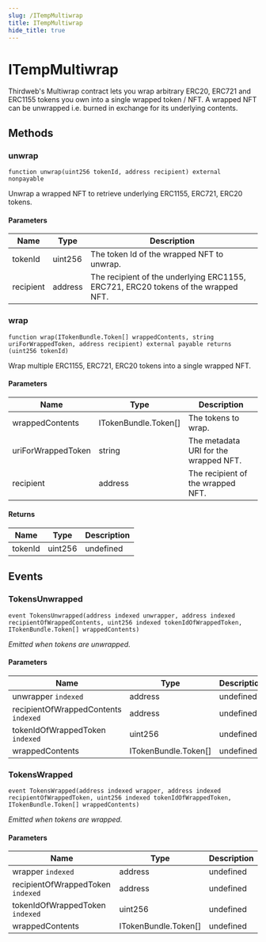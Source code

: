 ```yaml
---
slug: /ITempMultiwrap
title: ITempMultiwrap
hide_title: true
---
```


# ITempMultiwrap

Thirdweb&#39;s Multiwrap contract lets you wrap arbitrary ERC20, ERC721 and ERC1155 tokens you own into a single wrapped token / NFT. A wrapped NFT can be unwrapped i.e. burned in exchange for its underlying contents.

## Methods

### unwrap

```solidity
function unwrap(uint256 tokenId, address recipient) external nonpayable
```

Unwrap a wrapped NFT to retrieve underlying ERC1155, ERC721, ERC20 tokens.

#### Parameters

| Name      | Type    | Description                                                                       |
| --------- | ------- | --------------------------------------------------------------------------------- |
| tokenId   | uint256 | The token Id of the wrapped NFT to unwrap.                                        |
| recipient | address | The recipient of the underlying ERC1155, ERC721, ERC20 tokens of the wrapped NFT. |

### wrap

```solidity
function wrap(ITokenBundle.Token[] wrappedContents, string uriForWrappedToken, address recipient) external payable returns (uint256 tokenId)
```

Wrap multiple ERC1155, ERC721, ERC20 tokens into a single wrapped NFT.

#### Parameters

| Name               | Type                 | Description                           |
| ------------------ | -------------------- | ------------------------------------- |
| wrappedContents    | ITokenBundle.Token[] | The tokens to wrap.                   |
| uriForWrappedToken | string               | The metadata URI for the wrapped NFT. |
| recipient          | address              | The recipient of the wrapped NFT.     |

#### Returns

| Name    | Type    | Description |
| ------- | ------- | ----------- |
| tokenId | uint256 | undefined   |

## Events

### TokensUnwrapped

```solidity
event TokensUnwrapped(address indexed unwrapper, address indexed recipientOfWrappedContents, uint256 indexed tokenIdOfWrappedToken, ITokenBundle.Token[] wrappedContents)
```

_Emitted when tokens are unwrapped._

#### Parameters

| Name                                 | Type                 | Description |
| ------------------------------------ | -------------------- | ----------- |
| unwrapper `indexed`                  | address              | undefined   |
| recipientOfWrappedContents `indexed` | address              | undefined   |
| tokenIdOfWrappedToken `indexed`      | uint256              | undefined   |
| wrappedContents                      | ITokenBundle.Token[] | undefined   |

### TokensWrapped

```solidity
event TokensWrapped(address indexed wrapper, address indexed recipientOfWrappedToken, uint256 indexed tokenIdOfWrappedToken, ITokenBundle.Token[] wrappedContents)
```

_Emitted when tokens are wrapped._

#### Parameters

| Name                              | Type                 | Description |
| --------------------------------- | -------------------- | ----------- |
| wrapper `indexed`                 | address              | undefined   |
| recipientOfWrappedToken `indexed` | address              | undefined   |
| tokenIdOfWrappedToken `indexed`   | uint256              | undefined   |
| wrappedContents                   | ITokenBundle.Token[] | undefined   |
